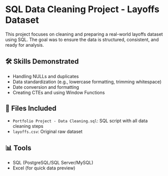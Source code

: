 # SQL Data Cleaning Project - Layoffs Dataset

This project focuses on cleaning and preparing a real-world layoffs dataset using SQL. The goal was to ensure the data is structured, consistent, and ready for analysis.

## 🛠 Skills Demonstrated
- Handling NULLs and duplicates
- Data standardization (e.g., lowercase formatting, trimming whitespace)
- Date conversion and formatting
- Creating CTEs and using Window Functions

## 📂 Files Included
- `Portfolio Project - Data Cleaning.sql`: SQL script with all data cleaning steps
- `layoffs.csv`: Original raw dataset

## 📊 Tools
- SQL (PostgreSQL/SQL Server/MySQL)
- Excel (for quick data preview)
